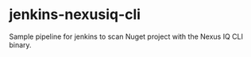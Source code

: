 # jenkins-nexusiq-cli

Sample pipeline for jenkins to scan Nuget project with the Nexus IQ CLI binary.

